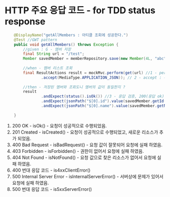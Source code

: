 # HTTP 주요 응답 코드 - for TDD status response 
```java
    @DisplayName("getAllMembers : 아티클 조회에 성공한다.")
    @Test //GWT pattern
    public void getAllMembers() throws Exception {
        //given : G - 멤버 저장
        final String url = "/test";
        Member savedMember = memberRepository.save(new Member(4L, "abc"));
    
        //when - 멤버 리스트 조회
        final ResultActions result = mockMvc.perform(get(url) //1 - perform : 요청을 전송하는것.
                .accept(MediaType.APPLICATION_JSON)); // 2 - accept : 무슨 타입으로 응답을 받을지 정하는것.
    
        //then - 저장된 멤버와 조회도니 멤버의 값이 동일한지 ?
        result
                .andExpect(status().isOk()) //3 - 응답 검증, 200(응답 ok) 인지 확인한다. 201 = Created
                .andExpect(jsonPath("$[0].id").value(savedMember.getId()))
                .andExpect(jsonPath("$[0].name").value(savedMember.getName()));
    
    }
```
1. 200 OK - isOk() - 요청이 성공적으로 수행되었음.
2. 201 Created - isCreated() - 요청이 성공적으로 수행되었고, 새로운 리소스가 추가 되었음.
3. 400 Bad Request - isBadRequest() - 요청 값이 잘못되어 요청에 실패 하였음.
4. 403 Forbidden - isForbidden() - 권한이 없어서 요청에 실패 하였음.
5. 404 Not Found - isNotFound() - 요청 값으로 찾은 리소스가 없어서 요청에 실패 하였음.
6. 400 번대 응답 코드 - is4xxClientError()
7. 500 Internal Server Error - isInternalServerError() - 서버상에 문제가 있어서 요청에 실패 하였음.
8. 500 번대 응답 코드 - is5xxServerError()